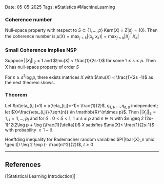 Date: 05-05-2025
Tags: #Statistics #MachineLearning 
### Coherence number
Null-space property with respect to $S \subset \{1, \ldots , p\}$ $\text{Kern}(X) \cap Z(s) = \{0\}$. Then the coherence number is
	$\mu (X) = \max_{j<k} | \langle x_j , x_k \rangle| = \max_{j<k} |X_j^\top X_k|$
### Small Coherence implies NSP
Suppose $||X_j||_2=1$ and $\mu(X) < \frac{1}{2s-1}$ for some $1 \leq s \leq p$. Then X has null-space property of order $S$

For $n \geq s^2 \log p$, there exists matrices $X$ with $\mu(X) < \frac{1}{2s -1}$ as the next theorem shows.
### Theorem
Let $p(\eta_{i,j}=1) = p(\eta_{i,j}=-1)= \frac{1}{2}$, $\eta_{1,1}, \ldots , \eta_{n,p}$ independent; let $X=\frac{\eta_{i,j}}{\sqrt{n}} \in \mathbb{R}^{n\times p}$. Then $||X_j||_2 = 1$, $j=1, \ldots , p_j$ and for $\delta: 0<\delta < 1$, $1\leq s \leq p$ and $n \in \mathbb{N}$ with 
	$n \geq 2 (2s-1)^2(2\log p + \log (\frac{1}{\delta}))$
$X$ satisfies $\mu(X)< \frac{1}{2s-1}$ with probability $\geq 1 - \delta$.

Hoeffding inequality for Rademacher random variables
$P(|\bar{X}_n \mid \geq t|) \leq 2 \exp (- \frac{nt^2}{2})$, $t \geq 0$ 


---
## References
[[Statistical Learning Introduction]]